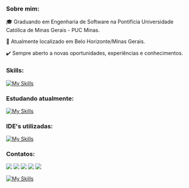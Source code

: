 ### Sobre mim:
:mortar_board: Graduando em Engenharia de Software na Pontifícia Universidade Católica de Minas Gerais - PUC Minas.
>
:pushpin: Atualmente localizado em Belo Horizonte/Minas Gerais.
>
:heavy_check_mark: Sempre aberto a novas oportunidades, experiências e conhecimentos.
>
### Skills:
[![My Skills](https://skillicons.dev/icons?i=js,html,css,bootstrap,webpack,django,py,cs)](https://skillicons.dev)

### Estudando atualmente:
[![My Skills](https://skillicons.dev/icons?i=java,ts,nodejs,express,mongodb,mysql)](https://skillicons.dev)

### IDE's utilizadas:
[![My Skills](https://skillicons.dev/icons?i=idea,visualstudio,vscode,eclipse,jupyter)](https://skillicons.dev)
### Contatos:

<div>
  <a href="youtube.com/channel/UCSaWI-tcwHe1TXaeOquhSfA" target="_blank"><img src="https://img.shields.io/badge/YouTube-FF0000?style=for-the-badge&logo=youtube&logoColor=white" target="_blank"></a>
  <a href="https://www.instagram.com/diogomsz/" target="_blank"><img src="https://img.shields.io/badge/-Instagram-%23E4405F?style=for-the-badge&logo=instagram&logoColor=white" target="_blank"></a>
  <a href = "mailto:diogoassis3301@gmail.com"><img src="https://img.shields.io/badge/Gmail-D14836?style=for-the-badge&logo=gmail&logoColor=white" target="_blank"></a>
  <a href="https://www.linkedin.com/in/diogo-martins-0b0126241/" target="_blank"><img src="https://img.shields.io/badge/-LinkedIn-%230077B5?style=for-the-badge&logo=linkedin&logoColor=white" target="_blank"></a>
  <a href = "https://api.whatsapp.com/send?phone=5531989763123&text=ol%C3%A1%2C%20vim%20pelo%20seu%20perfil%20do%20GitHub!%20"><img src="https://img.shields.io/badge/WhatsApp-25D366?style=for-the-badge&logo=whatsapp&logoColor=white" target="_blank"></a>
</div>

[![My Skills](https://skillicons.dev/icons?i=pandas&perline=3)](https://skillicons.dev)
